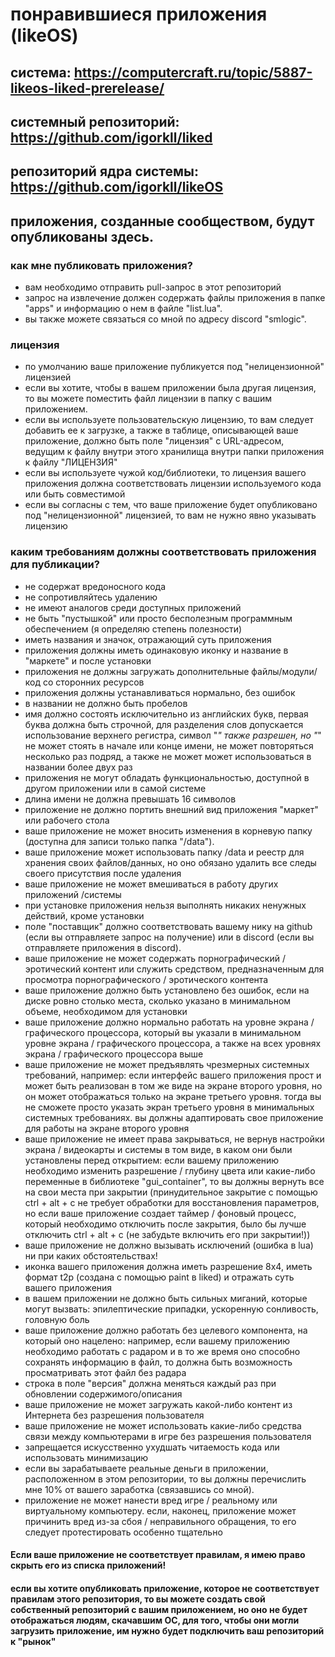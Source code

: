 # понравившиеся приложения (likeOS)
## система: https://computercraft.ru/topic/5887-likeos-liked-prerelease/
## системный репозиторий: https://github.com/igorkll/liked
## репозиторий ядра системы: https://github.com/igorkll/likeOS
## приложения, созданные сообществом, будут опубликованы здесь.
### как мне публиковать приложения?
* вам необходимо отправить pull-запрос в этот репозиторий
* запрос на извлечение должен содержать файлы приложения в папке "apps" и информацию о нем в файле "list.lua".
* вы также можете связаться со мной по адресу discord "smlogic".

### лицензия
* по умолчанию ваше приложение публикуется под "нелицензионной" лицензией
* если вы хотите, чтобы в вашем приложении была другая лицензия, то вы можете поместить файл лицензии в папку с вашим приложением.
* если вы используете пользовательскую лицензию, то вам следует добавить ее к загрузке, а также в таблице, описывающей ваше приложение, должно быть поле "лицензия" с URL-адресом, ведущим к файлу внутри этого хранилища внутри папки приложения к файлу "ЛИЦЕНЗИЯ"
* если вы используете чужой код/библиотеки, то лицензия вашего приложения должна соответствовать лицензии используемого кода или быть совместимой
* если вы согласны с тем, что ваше приложение будет опубликовано под "нелицензионной" лицензией, то вам не нужно явно указывать лицензию

### каким требованиям должны соответствовать приложения для публикации?
* не содержат вредоносного кода
* не сопротивляйтесь удалению
* не имеют аналогов среди доступных приложений
* не быть "пустышкой" или просто бесполезным программным обеспечением (я определяю степень полезности)
* иметь названия и значок, отражающий суть приложения
* приложения должны иметь одинаковую иконку и название в "маркете" и после установки
* приложения не должны загружать дополнительные файлы/модули/код со сторонних ресурсов
* приложения должны устанавливаться нормально, без ошибок
* в названии не должно быть пробелов
* имя должно состоять исключительно из английских букв, первая буква должна быть строчной, для разделения слов допускается использование верхнего регистра, символ "_" также разрешен, но "_" не может стоять в начале или конце имени, не может повторяться несколько раз подряд, а также не может может использоваться в названии более двух раз
* приложения не могут обладать функциональностью, доступной в другом приложении или в самой системе
* длина имени не должна превышать 16 символов
* приложение не должно портить внешний вид приложения "маркет" или рабочего стола
* ваше приложение не может вносить изменения в корневую папку (доступна для записи только папка "/data").
* ваше приложение может использовать папку /data и реестр для хранения своих файлов/данных, но оно обязано удалить все следы своего присутствия после удаления
* ваше приложение не может вмешиваться в работу других приложений /системы
* при установке приложения нельзя выполнять никаких ненужных действий, кроме установки
* поле "поставщик" должно соответствовать вашему нику на github (если вы отправляете запрос на получение) или в discord (если вы отправляете приложения в discord).
* ваше приложение не может содержать порнографический / эротический контент или служить средством, предназначенным для просмотра порнографического / эротического контента
* ваше приложение должно быть установлено без ошибок, если на диске ровно столько места, сколько указано в минимальном объеме, необходимом для установки
* ваше приложение должно нормально работать на уровне экрана / графического процессора, который вы указали в минимальном уровне экрана / графического процессора, а также на всех уровнях экрана / графического процессора выше
* ваше приложение не может предъявлять чрезмерных системных требований, например: если интерфейс вашего приложения прост и может быть реализован в том же виде на экране второго уровня, но он может отображаться только на экране третьего уровня. тогда вы не сможете просто указать экран третьего уровня в минимальных системных требованиях. вы должны адаптировать свое приложение для работы на экране второго уровня
* ваше приложение не имеет права закрываться, не вернув настройки экрана / видеокарты и системы в том виде, в каком они были установлены перед открытием: если вашему приложению необходимо изменить разрешение / глубину цвета или какие-либо переменные в библиотеке "gui_container", то вы должны вернуть все на свои места при закрытии (принудительное закрытие с помощью ctrl + alt + c не требует обработки для восстановления параметров, но если ваше приложение создает таймер / фоновый процесс, который необходимо отключить после закрытия, было бы лучше отключить ctrl + alt + c (не забудьте включить его при закрытии!))
* ваше приложение не должно вызывать исключений (ошибка в lua) ни при каких обстоятельствах!
* иконка вашего приложения должна иметь разрешение 8x4, иметь формат t2p (создана с помощью paint в liked) и отражать суть вашего приложения
* в вашем приложении не должно быть сильных миганий, которые могут вызвать: эпилептические припадки, ускоренную сонливость, головную боль
* ваше приложение должно работать без целевого компонента, на который оно нацелено: например, если вашему приложению необходимо работать с радаром и в то же время оно способно сохранять информацию в файл, то должна быть возможность просматривать этот файл без радара
* строка в поле "версия" должна меняться каждый раз при обновлении содержимого/описания
* ваше приложение не может загружать какой-либо контент из Интернета без разрешения пользователя
* ваше приложение не может использовать какие-либо средства связи между компьютерами в игре без разрешения пользователя
* запрещается искусственно ухудшать читаемость кода или использовать минимизацию
* если вы зарабатываете реальные деньги в приложении, расположенном в этом репозитории, то вы должны перечислить мне 10% от вашего заработка (связавшись со мной).
* приложение не может нанести вред игре / реальному или виртуальному компьютеру. если, наконец, приложение может причинить вред из-за сбоя / неправильного обращения, то его следует протестировать особенно тщательно

#### Если ваше приложение не соответствует правилам, я имею право скрыть его из списка приложений!

#### если вы хотите опубликовать приложение, которое не соответствует правилам этого репозитория, то вы можете создать свой собственный репозиторий с вашим приложением, но оно не будет отображаться людям, скачавшим ОС, для того, чтобы они могли загрузить приложение, им нужно будет подключить ваш репозиторий к "рынок"